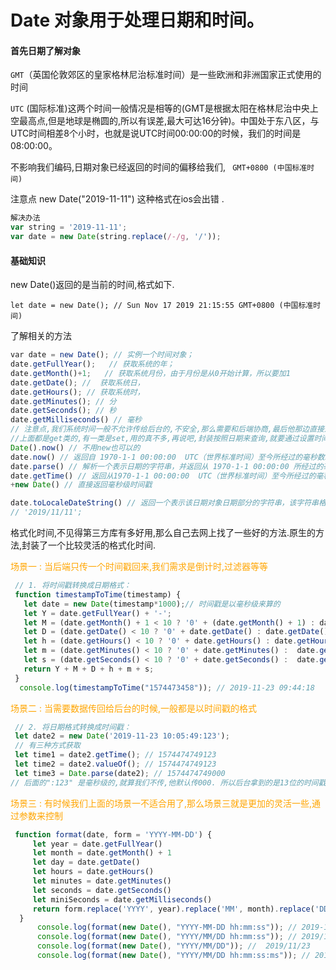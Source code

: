 # Date 对象用于处理日期和时间。

#### 首先日期了解对象

`GMT`（英国伦敦郊区的皇家格林尼治标准时间）是一些欧洲和非洲国家正式使用的时间

`UTC`   (国际标准)这两个时间一般情况是相等的(GMT是根据太阳在格林尼治中央上空最高点,但是地球是椭圆的,所以有误差,最大可达16分钟)。中国处于东八区，与UTC时间相差8个小时，也就是说UTC时间00:00:00的时候，我们的时间是08:00:00。

不影响我们编码,日期对象已经返回的时间的偏移给我们,  ` GMT+0800 (中国标准时间)`

注意点 new Date("2019-11-11") 这种格式在ios会出错 .

```js
解决办法
var string = '2019-11-11';
var date = new Date(string.replace(/-/g, '/'));
```

#### 基础知识

new Date()返回的是当前的时间,格式如下.

```
let date = new Date(); // Sun Nov 17 2019 21:15:55 GMT+0800 (中国标准时间)
```

了解相关的方法

```js
var date = new Date(); // 实例一个时间对象；
date.getFullYear();   // 获取系统的年；
date.getMonth()+1;   // 获取系统月份，由于月份是从0开始计算，所以要加1
date.getDate(); //  获取系统日，
date.getHours(); // 获取系统时，
date.getMinutes(); // 分
date.getSeconds(); // 秒
date.getMilliseconds() // 毫秒
// 注意点,我们系统时间一般不允许传给后台的,不安全,那么需要和后端协商,最后他那边直接返回当前的时间戳给你.
//上面都是get类的,有一类是set,用的真不多,再说吧,封装按照日期来查询,就要通过设置时间.反正现在也用不到,再提,再提.
Date().now() // 不用new也可以的
date.now() // 返回自 1970-1-1 00:00:00  UTC（世界标准时间）至今所经过的毫秒数。
date.parse() // 解析一个表示日期的字符串，并返回从 1970-1-1 00:00:00 所经过的毫秒数。MDN不建议使用
date.getTime() // 返回从1970-1-1 00:00:00  UTC（世界标准时间）至今所经过的毫秒数。
+new Date() // 直接返回毫秒级时间戳

date.toLocaleDateString() // 返回一个表示该日期对象日期部分的字符串，该字符串格式与系统设置的地区关联
// '2019/11/11';
```

格式化时间,不见得第三方库有多好用,那么自己去网上找了一些好的方法.原生的方法,封装了一个比较灵活的格式化时间.

<font color="orange">场景一 : 当后端只传一个时间戳回来,我们需求是倒计时,过滤器等等</font>

```js
 // 1. 将时间戳转换成日期格式：
 function timestampToTime(timestamp) {
   let date = new Date(timestamp*1000);// 时间戳是以毫秒级来算的
   let Y = date.getFullYear() + '-';
   let M = (date.getMonth() + 1 < 10 ? '0' + (date.getMonth() + 1) : date.getMonth() + 1) + '-';
   let D = (date.getDate() < 10 ? '0' + date.getDate() : date.getDate()) + ' ';
   let h = (date.getHours() < 10 ? '0' + date.getHours() : date.getHours()) + ':';
   let m = (date.getMinutes() < 10 ? '0' + date.getMinutes() :  date.getMinutes()) + ':';
   let s = (date.getSeconds() < 10 ? '0' + date.getSeconds() :  date.getSeconds());
   return Y + M + D + h + m + s;
 }
  console.log(timestampToTime("1574473458")); // 2019-11-23 09:44:18
```

<font color="orange">场景二 : 当需要数据传回给后台的时候,一般都是以时间戳的格式</font>

```js
 // 2. 将日期格式转换成时间戳：
 let date2 = new Date('2019-11-23 10:05:49:123');
 // 有三种方式获取
 let time1 = date2.getTime(); // 1574474749123
 let time2 = date2.valueOf(); // 1574474749123
 let time3 = Date.parse(date2); // 1574474749000
// 后面的":123" 是毫秒级的,就算我们不传,他默认传000. 所以后台拿到的是13位的时间戳. 我上面的方法都判断了,如果是13位就不用 转换为毫秒级了, 还有其他小区别,自己去体验
```

<font color="orange">场景三 : 有时候我们上面的场景一不适合用了,那么场景三就是更加的灵活一些,通过参数来控制</font>

```js
 function format(date, form = 'YYYY-MM-DD') {
     let year = date.getFullYear()
     let month = date.getMonth() + 1
     let day = date.getDate()
     let hours = date.getHours()
     let minutes = date.getMinutes()
     let seconds = date.getSeconds()
     let miniSeconds = date.getMilliseconds()
     return form.replace('YYYY', year).replace('MM', month).replace('DD', day).replace('hh', hours).replace('mm', minutes).replace('ss', seconds).replace('ms', miniSeconds)
  }
      console.log(format(new Date(), "YYYY-MM-DD hh:mm:ss")); // 2019-11-23 10:28:06
      console.log(format(new Date(), "YYYY/MM/DD hh:mm:ss")); // 2019/11/23 10:28:06
      console.log(format(new Date(), "YYYY/MM/DD")); //  2019/11/23
      console.log(format(new Date(), "YYYY/MM/DD hh:mm:ss:ms")); // 2019/11/23 10:28:06:430
```

